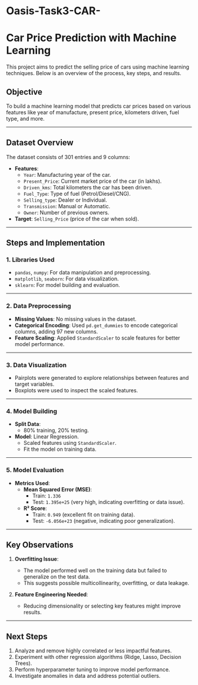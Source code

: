 # Oasis-Task3-CAR-

# Car Price Prediction with Machine Learning

This project aims to predict the selling price of cars using machine learning techniques. Below is an overview of the process, key steps, and results.

## **Objective**
To build a machine learning model that predicts car prices based on various features like year of manufacture, present price, kilometers driven, fuel type, and more.

---

## **Dataset Overview**
The dataset consists of 301 entries and 9 columns:
- **Features**:
  - `Year`: Manufacturing year of the car.
  - `Present_Price`: Current market price of the car (in lakhs).
  - `Driven_kms`: Total kilometers the car has been driven.
  - `Fuel_Type`: Type of fuel (Petrol/Diesel/CNG).
  - `Selling_type`: Dealer or Individual.
  - `Transmission`: Manual or Automatic.
  - `Owner`: Number of previous owners.
- **Target**: `Selling_Price` (price of the car when sold).

---

## **Steps and Implementation**

### **1. Libraries Used**
- `pandas`, `numpy`: For data manipulation and preprocessing.
- `matplotlib`, `seaborn`: For data visualization.
- `sklearn`: For model building and evaluation.

---

### **2. Data Preprocessing**
- **Missing Values**: No missing values in the dataset.
- **Categorical Encoding**: Used `pd.get_dummies` to encode categorical columns, adding 97 new columns.
- **Feature Scaling**: Applied `StandardScaler` to scale features for better model performance.

---

### **3. Data Visualization**
- Pairplots were generated to explore relationships between features and target variables.
- Boxplots were used to inspect the scaled features.

---

### **4. Model Building**
- **Split Data**: 
  - 80% training, 20% testing.
- **Model**: Linear Regression.
  - Scaled features using `StandardScaler`.
  - Fit the model on training data.

---

### **5. Model Evaluation**
- **Metrics Used**:
  - **Mean Squared Error (MSE)**:
    - Train: `1.336`
    - Test: `1.395e+25` (very high, indicating overfitting or data issue).
  - **R² Score**:
    - Train: `0.949` (excellent fit on training data).
    - Test: `-6.056e+23` (negative, indicating poor generalization).

---

## **Key Observations**
1. **Overfitting Issue**: 
   - The model performed well on the training data but failed to generalize on the test data.
   - This suggests possible multicollinearity, overfitting, or data leakage.

2. **Feature Engineering Needed**:
   - Reducing dimensionality or selecting key features might improve results.

---

## **Next Steps**
1. Analyze and remove highly correlated or less impactful features.
2. Experiment with other regression algorithms (Ridge, Lasso, Decision Trees).
3. Perform hyperparameter tuning to improve model performance.
4. Investigate anomalies in data and address potential outliers.
